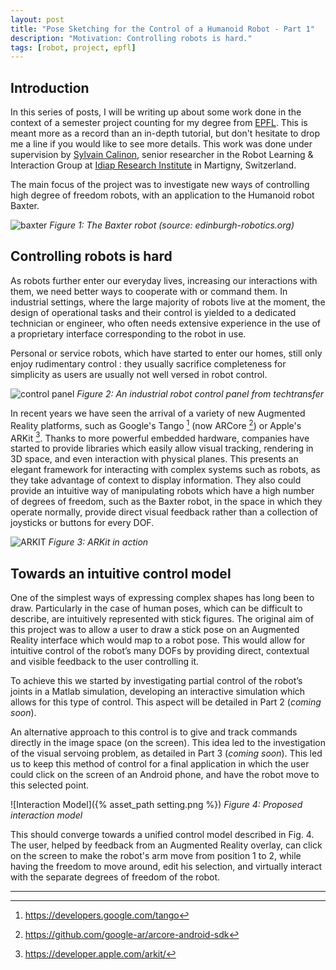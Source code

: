 ```yaml
---
layout: post
title: "Pose Sketching for the Control of a Humanoid Robot - Part 1"
description: "Motivation: Controlling robots is hard."
tags: [robot, project, epfl]
---
```


## Introduction

In this series of posts, I will be writing up about some work done in the
context of a semester project counting for my degree from [EPFL](https://epfl.ch).
This is meant more as a record than an in-depth tutorial, but don't hesitate to
drop me a line if you would like to see more details.
This work was done under supervision by [Sylvain Calinon](https://calinon.ch),
senior researcher in the Robot Learning & Interaction Group at [Idiap Research Institute](https://idiap.ch)
in Martigny, Switzerland.

The main focus of the project was to investigate new ways of controlling
high degree of freedom robots, with an application to the Humanoid robot Baxter.

![baxter](https://www.edinburgh-robotics.org/sites/default/files/baxter-robot.jpg)
*Figure 1: The Baxter robot (source: edinburgh-robotics.org)*


## Controlling robots is hard

As robots further enter our everyday lives, increasing our interactions
with them, we need better ways to cooperate with or command them. In
industrial settings, where the large majority of robots live at the
moment, the design of operational tasks and their control is yielded to a
dedicated technician or engineer, who often needs extensive experience
in the use of a proprietary interface corresponding to the robot in use.

Personal or service robots, which have started to enter our homes, still
only enjoy rudimentary control : they usually sacrifice completeness for
simplicity as users are usually not well versed in robot control.

![control panel](https://www.techtransfer.com/wp-content/uploads/image007.jpg)
*Figure 2: An industrial robot control panel from techtransfer*

In recent years we have seen the arrival of a variety of new Augmented
Reality platforms, such as Google's Tango [^1] (now ARCore [^2]) or Apple's ARKit [^3].
Thanks to more powerful embedded hardware, companies
have started to provide libraries which easily allow visual tracking,
rendering in 3D space, and even interaction with physical planes. This
presents an elegant framework for interacting with complex systems such
as robots, as they take advantage of context to display information.
They also could provide an intuitive way of manipulating robots which
have a high number of degrees of freedom, such as the Baxter robot, in
the space in which they operate normally, provide direct visual feedback
rather than a collection of joysticks or buttons for every DOF.

![ARKIT](https://photos5.appleinsider.com/gallery/22874-28279-170919-Strava-l.jpg)
*Figure 3: ARKit in action*


## Towards an intuitive control model

One of the simplest ways of expressing complex shapes has long been to
draw. Particularly in the case of human poses, which can be difficult to
describe, are intuitively represented with stick figures.
The original aim of this project was to allow a user to draw a stick
pose on an Augmented Reality interface which would map to a robot pose.
This would allow for intuitive control of the robot’s many DOFs by
providing direct, contextual and visible feedback to the user
controlling it.

To achieve this we started by investigating partial control of the
robot’s joints in a Matlab simulation, developing an interactive
simulation which allows for this type of control. This aspect will be
detailed in Part 2 (*coming soon*).

An alternative approach to this control is to give and track commands directly
in the image space (on the screen). This idea led to the investigation
of the visual servoing problem, as detailed in Part 3 (*coming soon*).
This led us to keep this method of control for a final application in
which the user could click on the screen of an Android phone, and have
the robot move to this selected point.

![Interaction Model]({% asset_path setting.png %})
*Figure 4: Proposed interaction model*

This should converge towards a unified control model described in Fig. 4.
The user, helped by feedback from an Augmented Reality overlay, can click
on the screen to make the robot's arm move from position 1 to 2, while having
the freedom to move around, edit his selection, and virtually interact with the
separate degrees of freedom of the robot.



---
[^1]: https://developers.google.com/tango
[^2]: https://github.com/google-ar/arcore-android-sdk
[^3]: https://developer.apple.com/arkit/
